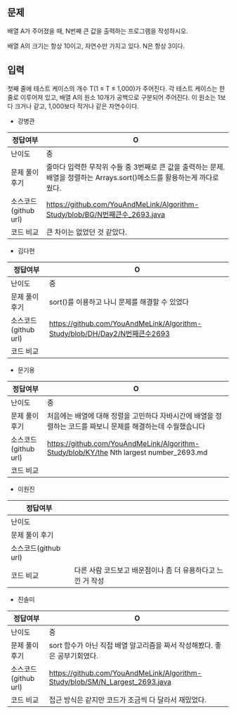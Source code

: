## 문제

배열 A가 주어졌을 때, N번째 큰 값을 출력하는 프로그램을 작성하시오.

배열 A의 크기는 항상 10이고, 자연수만 가지고 있다. N은 항상 3이다.

## 입력

첫째 줄에 테스트 케이스의 개수 T(1 ≤ T ≤ 1,000)가 주어진다. 각 테스트 케이스는 한 줄로 이루어져 있고, 배열 A의 원소 10개가 공백으로 구분되어 주어진다. 이 원소는 1보다 크거나 같고, 1,000보다 작거나 같은 자연수이다.

- 강병관

| 정답여부 | O |
| --- | --- |
| 난이도 | 중 |
| 문제 풀이 후기 | 줄마다 입력한 무작위 수들 중 3번째로 큰 값을 출력하는 문제. 배열을 정렬하는 Arrays.sort()메소드를 활용하는게 까다로웠다. |
| 소스코드(github url) | https://github.com/YouAndMeLink/Algorithm-Study/blob/BG/N번째큰수_2693.java  |
| 코드 비교 | 큰 차이는 없었던 것 같았다. |
- 김다현

| 정답여부 | O |
| --- | --- |
| 난이도 | 중 |
| 문제 풀이 후기 | sort()를 이용하고 나니 문제를 해결할 수 있었다 |
| 소스코드(github url) | https://github.com/YouAndMeLink/Algorithm-Study/blob/DH/Day2/N번째큰수2693 |
| 코드 비교 |  |
- 문기용

| 정답여부 | O |
| --- | --- |
| 난이도 | 중 |
| 문제 풀이 후기 | 처음에는 배열에 대해 정렬을 고민하다 자바시간에 배열을 정렬하는 코드를 짜보니 문제를 해결하는데 수월했습니다 |
| 소스코드(github url) | https://github.com/YouAndMeLink/Algorithm-Study/blob/KY/the Nth largest number_2693.md |
| 코드 비교 |  |
- 이원진

| 정답여부 |  |
| --- | --- |
| 난이도 |  |
| 문제 풀이 후기 |  |
| 소스코드(github url) |  |
| 코드 비교 | 다른 사람 코드보고 배운점이나 좀 더 유용하다고 느낀 거 작성 |
- 진솔미

| 정답여부 | O |
| --- | --- |
| 난이도 | 중 |
| 문제 풀이 후기 | sort 함수가 아닌 직접 배열 알고리즘을 짜서 작성해봤다. 좋은 공부기회였다. |
| 소스코드(github url) | https://github.com/YouAndMeLink/Algorithm-Study/blob/SM/N_Largest_2693.java |
| 코드 비교 | 접근 방식은 같지만 코드가 조금씩 다 달라서 재밌었다. |
